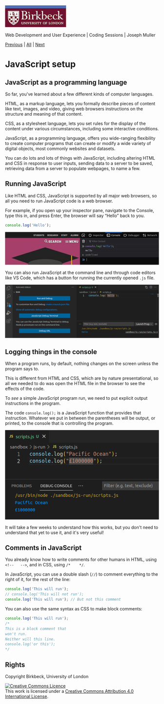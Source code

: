 ![Birkbeck, University of London](images/birkbeck-logo.jpg)

Web Development and User Experience | Coding Sessions | Joseph Muller

[Previous](workshop-7.md) | [All](README.md) | [Next](javascript-values-and-data-types.md)

# JavaScript setup

## JavaScript as a programming language
So far, you've learned about a few different kinds of computer languages.

HTML, as a markup language, lets you formally describe pieces of content like text, images, and video, giving web browsers instructions on the structure and meaning of that content.

CSS, as a stylesheet language, lets you set rules for the display of the content under various circumstances, including some interactive conditions.

JavaScript, as a programming language, offers you wide-ranging flexibility to create computer programs that can create or modify a wide variety of digital objects, most commonly websites and datasets.

You can do lots and lots of things with JavaScript, including altering HTML and CSS in response to user inputs, sending data to a server to be saved, retrieving data from a server to populate webpages, to name a few.

## Running JavaScript

Like HTML and CSS, JavaScript is supported by all major web browsers, so all you need to run JavaScript code is a web browser.

For example, if you open up your inspector pane, navigate to the Console, type this in, and press Enter, the browser will say “Hello” back to you.
```js
console.log('Hello');
```
![Running JavaScript in the browser](images/javascript-run-in-browser.png)

You can also run JavaScript at the command line and through code editors like VS Code, which has a button for running the currently opened `.js` file.

![Running JavaScript in VS Code](images/javascript-run-in-vs-code.png)

## Logging things in the console

When a program runs, by default, nothing changes on the screen unless the program says to.

This is different from HTML and CSS, which are by nature presentational, so all we needed to do was open the HTML file in the browser to see the effects of the code.

To *see* a simple JavaScript program run, we need to put explicit output instructions in the program.

The code `console.log();` is a JavaScript function that provides that instruction. Whatever we put in between the parentheses will be output, or printed, to the console that is controlling the program.

![Logging “Pacific Ocean” and “£1000000” in the console](images/js-console-log.png)

It will take a few weeks to understand how this works, but you don't need to understand that yet to use it, and it's very useful!

## Comments in JavaScript

You already know how to write comments for other humans in HTML, using `<!--   -->`, and in CSS, using `/*    */`.

In JavaScript, you can use a double slash (`//`) to comment everything to the right of it, for the rest of the line:
```js
console.log('This will run');
// console.log('This will not run');
console.log('This will run'); // But not this comment
```
You can also use the same syntax as CSS to make block comments:
```js
console.log('This will run');
/*
This is a block comment that
won't run.
Neither will this line.
console.log('or this');
*/
```
## Rights
Copyright Birkbeck, University of London

<a rel="license" href="http://creativecommons.org/licenses/by/4.0/"><img alt="Creative Commons Licence" src="https://i.creativecommons.org/l/by/4.0/88x31.png" /></a><br />This work is licensed under a <a rel="license" href="http://creativecommons.org/licenses/by/4.0/">Creative Commons Attribution 4.0 International License</a>.

